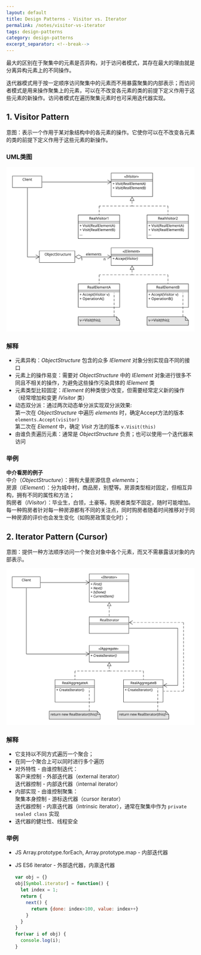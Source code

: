 ```yaml
---
layout: default
title: Design Patterns - Visitor vs. Iterator
permalink: /notes/visitor-vs-iterator
tags: design-patterns
category: design-patterns
excerpt_separator: <!--break-->
---
```


最大的区别在于聚集中的元素是否异构，对于访问者模式，其存在最大的理由就是分离异构元素上的不同操作。  

迭代器模式用于按一定顺序访问聚集中的元素而不用暴露聚集的内部表示；而访问者模式是用来操作聚集上的元素，可以在不改变各元素的类的前提下定义作用于这些元素的新操作。访问者模式在遍历聚集元素时也可采用迭代器实现。
<!--break-->

## 1. Visitor Pattern

意图：表示一个作用于某对象结构中的各元素的操作。它使你可以在不改变各元素的类的前提下定义作用于这些元素的新操作。   

### UML类图   
![Visitor Pattern UML](/assets/images/designpattern/visitor%20pattern.svg "Visitor Pattern UML")   

### 解释   
* 元素异构：*ObjectStructure* 包含的众多 *IElement* 对象分别实现自不同的接口   
* 元素上的操作易变：需要对 *ObjectStructure* 中的 *IElement* 对象进行很多不同且不相关的操作，为避免这些操作污染具体的 *IElement* 类  
* 元素类型比较固定：*IElement* 的种类很少改变，但需要经常定义新的操作（经常增加和变更 *IVisitor* 类） 
* 动态双分派：通过两次动态单分派实现双分派效果:   
  第一次在 *ObjectStructure* 中遍历 *elements* 时，确定Accept方法的版本 `elements.Accept(visitor)`   
  第二次在 *Element* 中，确定 *Visit* 方法的版本 `v.Visit(this)`
* 由谁负责遍历元素：通常是 *ObjectStructure* 负责；也可以使用一个迭代器来访问

### 举例   
**中介看房的例子**   
中介（*ObjectStructure*）：拥有大量房源信息 *elements*；   
房源（*IElement*）：分为城中村，商品房，别墅等。房源类型相对固定，但相互异构，拥有不同的属性和方法；  
购房者（*IVisitor*）：毕业生，白领，土豪等。购房者类型不固定，随时可能增加。每一种购房者针对每一种房源都有不同的关注点，同时购房者随着时间推移对于同一种房源的评价也会发生变化（如购房政策变化时）；  


## 2. Iterator Pattern (Cursor)

意图：提供一种方法顺序访问一个聚合对象中各个元素，而又不需暴露该对象的内部表示。  

![Iterator Pattern](/assets/images/designpattern/iterator%20pattern.svg "Iterator Pattern") 

### 解释   
* 它支持以不同方式遍历一个聚合；
* 在同一个聚合上可以同时进行多个遍历   
* 对外特性 - 由谁控制迭代：  
    客户来控制 - 外部迭代器（external iterator）  
    迭代器控制 - 内部迭代器（internal iterator） 
* 内部实现 - 由谁控制聚集：  
    聚集本身控制 - 游标迭代器（cursor iterator）  
    迭代器控制 - 内禀迭代器（intrinsic iterator），通常在聚集中作为 `private sealed class` 实现
* 迭代器的健壮性、线程安全   

### 举例   
* JS Array.prototype.forEach, Array.prototype.map - 内部迭代器   
* JS ES6 iterator - 外部迭代器，内禀迭代器  

  ```javascript
  var obj = {}  
  obj[Symbol.iterator] = function() {
    let index = 1;
    return {
      next() {
        return {done: index>100, value: index++}
      }
    }
  }
  for(var i of obj) {
    console.log(i);
  }
  ```